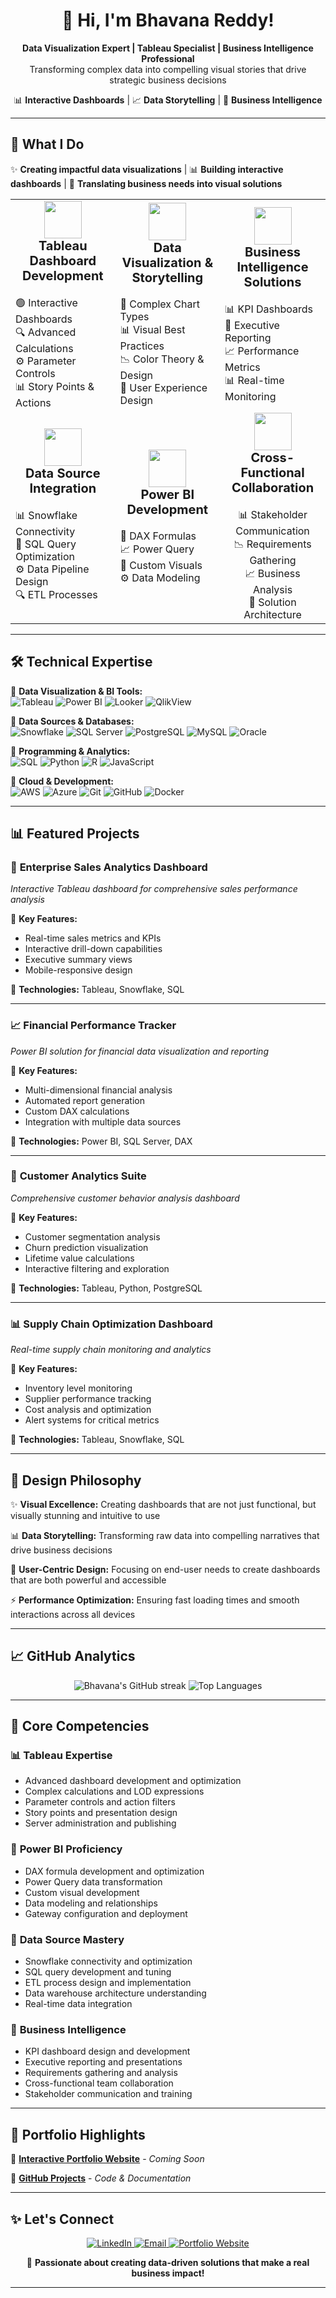 <h1 align="center">👋 Hi, I'm Bhavana Reddy!</h1>

<p align="center">
  <strong>Data Visualization Expert | Tableau Specialist | Business Intelligence Professional</strong><br>
  Transforming complex data into compelling visual stories that drive strategic business decisions
</p>

<p align="center">
  📊 <strong>Interactive Dashboards</strong> | 📈 <strong>Data Storytelling</strong> | 🎯 <strong>Business Intelligence</strong>
</p>

---

## 🚀 What I Do

✨ **Creating impactful data visualizations** | 📊 **Building interactive dashboards** | 🎯 **Translating business needs into visual solutions**

<table>
  <tr>
    <td align="center" width="320" height="220">
      <img src="https://cdn-icons-png.flaticon.com/128/12489/12489873.png" width="60"/><br>
      <strong style="font-size: 20px;">Tableau Dashboard Development</strong><br><br>
      <div align="left">
        🟢 Interactive Dashboards <br>
        🔍 Advanced Calculations <br>
        ⚙️ Parameter Controls <br>
        📊 Story Points & Actions
      </div>
    </td>
    <td align="center" width="320" height="220">
      <img src="https://cdn-icons-png.flaticon.com/128/3590/3590556.png" width="60"/><br>
      <strong style="font-size: 20px;">Data Visualization & Storytelling</strong><br><br>
      <div align="left">
        📌 Complex Chart Types <br>
        📊 Visual Best Practices <br>
        📉 Color Theory & Design <br>
        🎯 User Experience Design
      </div>
    </td>
    <td align="center" width="320" height="220">
      <img src="https://cdn-icons-png.flaticon.com/128/16139/16139728.png" width="60"/><br>
      <strong style="font-size: 20px;">Business Intelligence Solutions</strong><br><br>
      <div align="left">
        📊 KPI Dashboards <br>
        📌 Executive Reporting <br>
        📈 Performance Metrics <br>
        📊 Real-time Monitoring
      </div>
    </td>
  </tr>
  <tr>
    <td align="center" width="320" height="220">
      <img src="https://cdn-icons-png.flaticon.com/128/11911/11911350.png" width="60"/><br>
      <strong style="font-size: 20px;">Data Source Integration</strong><br><br>
      <div align="left">
        📊 Snowflake Connectivity <br>
        📡 SQL Query Optimization <br>
        ⚙️ Data Pipeline Design <br>
        🔍 ETL Processes
      </div>
    </td>
    <td align="center" width="320" height="220">
      <img src="https://cdn-icons-png.flaticon.com/128/4616/4616734.png" width="60"/><br>
      <strong style="font-size: 20px;">Power BI Development</strong><br><br>
      <div align="left">
        🤖 DAX Formulas <br>
        📈 Power Query <br>
        📌 Custom Visuals <br>
        ⚙️ Data Modeling
      </div>
    </td>
    <td align="center" width="320" height="220">
      <img src="https://cdn-icons-png.flaticon.com/128/2856/2856300.png" width="60"/><br>
      <strong style="font-size: 20px;">Cross-Functional Collaboration</strong><br><br>
        📊 Stakeholder Communication <br>
        📉 Requirements Gathering <br>
        📈 Business Analysis <br>
        📌 Solution Architecture
      </div>
    </td>
  </tr>
</table>

---

## 🛠️ Technical Expertise

🔹 **Data Visualization & BI Tools:**  
![Tableau](https://img.shields.io/badge/Tableau-1F4E79?style=for-the-badge&logo=tableau&logoColor=white) 
![Power BI](https://img.shields.io/badge/Power_BI-F2C811?style=for-the-badge&logo=powerbi&logoColor=white) 
![Looker](https://img.shields.io/badge/Looker-4285F4?style=for-the-badge&logo=looker&logoColor=white) 
![QlikView](https://img.shields.io/badge/QlikView-00A651?style=for-the-badge&logo=qlik&logoColor=white)  

🔹 **Data Sources & Databases:**  
![Snowflake](https://img.shields.io/badge/Snowflake-29B5E8?style=for-the-badge&logo=snowflake&logoColor=white) 
![SQL Server](https://img.shields.io/badge/SQL_Server-CC2927?style=for-the-badge&logo=microsoft-sql-server&logoColor=white) 
![PostgreSQL](https://img.shields.io/badge/PostgreSQL-336791?style=for-the-badge&logo=postgresql&logoColor=white) 
![MySQL](https://img.shields.io/badge/MySQL-4479A1?style=for-the-badge&logo=mysql&logoColor=white) 
![Oracle](https://img.shields.io/badge/Oracle-F80000?style=for-the-badge&logo=oracle&logoColor=white)  

🔹 **Programming & Analytics:**  
![SQL](https://img.shields.io/badge/SQL-4479A1?style=for-the-badge&logo=mysql&logoColor=white) 
![Python](https://img.shields.io/badge/Python-3776AB?style=for-the-badge&logo=python&logoColor=white) 
![R](https://img.shields.io/badge/R-276DC3?style=for-the-badge&logo=r&logoColor=white) 
![JavaScript](https://img.shields.io/badge/JavaScript-F7DF1E?style=for-the-badge&logo=javascript&logoColor=black)  

🔹 **Cloud & Development:**  
![AWS](https://img.shields.io/badge/AWS-232F3E?style=for-the-badge&logo=amazon-aws&logoColor=white) 
![Azure](https://img.shields.io/badge/Azure-0078D4?style=for-the-badge&logo=microsoft-azure&logoColor=white) 
![Git](https://img.shields.io/badge/Git-F05032?style=for-the-badge&logo=git&logoColor=white) 
![GitHub](https://img.shields.io/badge/GitHub-181717?style=for-the-badge&logo=github&logoColor=white) 
![Docker](https://img.shields.io/badge/Docker-2496ED?style=for-the-badge&logo=docker&logoColor=white)  

---

## 📊 Featured Projects

### 🏢 **Enterprise Sales Analytics Dashboard**
*Interactive Tableau dashboard for comprehensive sales performance analysis*

🔹 **Key Features:**
- Real-time sales metrics and KPIs
- Interactive drill-down capabilities
- Executive summary views
- Mobile-responsive design

🔹 **Technologies:** Tableau, Snowflake, SQL

---

### 📈 **Financial Performance Tracker**
*Power BI solution for financial data visualization and reporting*

🔹 **Key Features:**
- Multi-dimensional financial analysis
- Automated report generation
- Custom DAX calculations
- Integration with multiple data sources

🔹 **Technologies:** Power BI, SQL Server, DAX

---

### 🎯 **Customer Analytics Suite**
*Comprehensive customer behavior analysis dashboard*

🔹 **Key Features:**
- Customer segmentation analysis
- Churn prediction visualization
- Lifetime value calculations
- Interactive filtering and exploration

🔹 **Technologies:** Tableau, Python, PostgreSQL

---

### 📊 **Supply Chain Optimization Dashboard**
*Real-time supply chain monitoring and analytics*

🔹 **Key Features:**
- Inventory level monitoring
- Supplier performance tracking
- Cost analysis and optimization
- Alert systems for critical metrics

🔹 **Technologies:** Tableau, Snowflake, SQL

---

## 🎨 Design Philosophy

✨ **Visual Excellence:** Creating dashboards that are not just functional, but visually stunning and intuitive to use

📊 **Data Storytelling:** Transforming raw data into compelling narratives that drive business decisions

🎯 **User-Centric Design:** Focusing on end-user needs to create dashboards that are both powerful and accessible

⚡ **Performance Optimization:** Ensuring fast loading times and smooth interactions across all devices

---

## 📈 GitHub Analytics

<div align="center">
  <img src="https://github-readme-streak-stats.herokuapp.com/?user=Bhavana-Reddy-B&theme=radical" alt="Bhavana's GitHub streak" />
  <img src="https://github-readme-stats.vercel.app/api/top-langs/?username=Bhavana-Reddy-B&layout=compact&theme=radical" alt="Top Languages" />
</div>

---

## 🌟 Core Competencies

### 📊 **Tableau Expertise**
- Advanced dashboard development and optimization
- Complex calculations and LOD expressions
- Parameter controls and action filters
- Story points and presentation design
- Server administration and publishing

### 🔧 **Power BI Proficiency**
- DAX formula development and optimization
- Power Query data transformation
- Custom visual development
- Data modeling and relationships
- Gateway configuration and deployment

### 💾 **Data Source Mastery**
- Snowflake connectivity and optimization
- SQL query development and tuning
- ETL process design and implementation
- Data warehouse architecture understanding
- Real-time data integration

### 🎯 **Business Intelligence**
- KPI dashboard design and development
- Executive reporting and presentations
- Requirements gathering and analysis
- Cross-functional team collaboration
- Stakeholder communication and training

---

## 🚀 Portfolio Highlights

🔗 **[Interactive Portfolio Website](https://bhavana-reddy-portfolio.com)** - *Coming Soon*


💼 **[GitHub Projects](https://github.com/Bhavana-Reddy-B)** - *Code & Documentation*

---

## ✨ Let's Connect

<div align="center">
  <a href="https://www.linkedin.com/in/bhavanab28033/" target="_blank">
    <img src="https://img.icons8.com/fluency/48/linkedin.png" alt="LinkedIn" />
  </a>
  <a href="mailto:reddybhavanapreethamb@gmail.com">
    <img src="https://img.icons8.com/color/48/000000/gmail-new.png" alt="Email" />
  </a>
  <a href="https://bhavana-reddy-portfolio.com" target="_blank">
    <img src="https://img.icons8.com/fluency/48/000000/domain.png" alt="Portfolio Website" />
  </a>
</div>

<p align="center">
  🚀 <strong>Passionate about creating data-driven solutions that make a real business impact!</strong>
</p>

---

